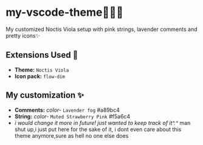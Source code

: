 # my-vscode-theme🧚🏻‍♀️
My customized Noctis Viola setup with pink strings, lavender comments and pretty icons✨
## Extensions Used 🎀 <br>
- **Theme:** `Noctis Viola` <br>
- **Icon pack:** `flow-dim` <br>
## My customization ✨ <br>
- **Comments:** *color-* `Lavender fog` #a89bc4 <br>
- **String:**  *color-* `Muted Strawberry Pink` #f5a6c4 <br>
- *i would change it more in future! just wanted to keep track of it^.^*
man shut up,i just put here for the sake of it, i dont even care about this theme anymore,sure as hell no one else does
